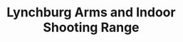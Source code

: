 ---
title: "Lynchburg Arms and Indoor Shooting Range"
url: /lynchburg/lynchburg-arms-and-indoor-shooting-range/
shop: weapons
---